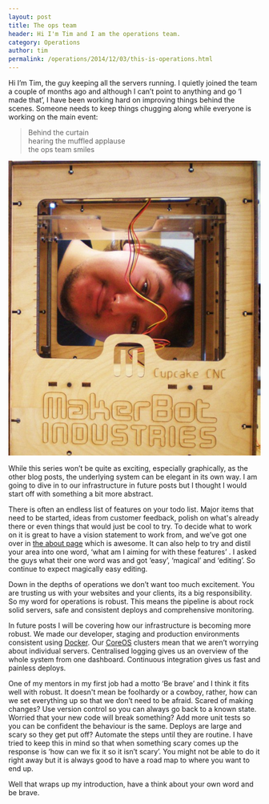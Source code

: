 ```yaml
---
layout: post
title: The ops team
header: Hi I'm Tim and I am the operations team.
category: Operations
author: tim
permalink: /operations/2014/12/03/this-is-operations.html
---
```


Hi I’m Tim, the guy keeping all the servers running. I quietly joined the team a couple of months ago and although I can’t point to anything and go ‘I made that’, I have been working hard on improving things behind the scenes. Someone needs to keep things chugging along while everyone is working on the main event:

>Behind the curtain  
>hearing the muffled applause  
>the ops team smiles  

![Makerbot](/img/blog/operations/makerbot.jpg)

While this series won’t be quite as exciting, especially graphically, as the other blog posts, the underlying system can be elegant in its own way. I am going to dive in to our infrastructure in future posts but I thought I would start off with something a bit more abstract.

There is often an endless list of features on your todo list. Major items that need to be started, ideas from customer feedback, polish on what's already there or even things that would just be cool to try. To decide what to work on it is great to have a vision statement to work from, and we’ve got one over in [the about page](/about/) which is awesome. It can also help to try and distil your area into one word, ‘what am I aiming for with these features’ . I asked the guys what their one word was and got ‘easy’, ‘magical’ and ‘editing’. So continue to expect magically easy editing.

Down in the depths of operations we don’t want too much excitement. You are trusting us with your websites and your clients, its a big responsibility. So my word for operations is robust.
This means the pipeline is about rock solid servers, safe and consistent deploys and comprehensive monitoring.

In future posts I will be covering how our infrastructure is becoming more robust. We made our developer, staging and production environments consistent using [Docker](https://www.docker.com/). Our [CoreOS](https://coreos.com/) clusters mean that we aren’t worrying about individual servers. Centralised logging gives us an overview of the whole system from one dashboard. Continuous integration gives us fast and painless deploys.

One of my mentors in my first job had a motto ‘Be brave’ and I think it fits well with robust. It doesn't mean be foolhardy or a cowboy, rather, how can we set everything up so that we don’t need to be afraid. Scared of making changes? Use version control so you can always go back to a known state. Worried that your new code will break something? Add more unit tests so you can be confident the behaviour is the same. Deploys are large and scary so they get put off? Automate the steps until they are routine. I have tried to keep this in mind so that when something scary comes up the response is ‘how can we fix it so it isn’t scary’. You might not be able to do it right away but it is always good to have a road map to where you want to end up.

Well that wraps up my introduction, have a think about your own word and be brave.
